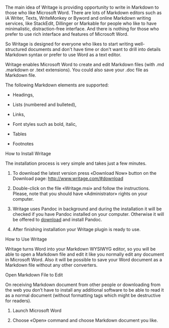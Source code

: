 The main idea of Writage is providing opportunity to write in Markdown to those
who like Microsoft Word. There are lots of Markdown editors such as iA Writer,
Texts, WriteMonkey or Byword and online Markdown writing services, like
StackEdit, Dillinger or Markable for people who like to have minimalistic,
distraction-free interface. And there is nothing for those who prefer to use
rich interface and features of Microsoft Word.

So Writage is designed for everyone who likes to start writing well-structured
documents and don't have time or don't want to drill into details Markdown
syntax or prefer to use Word as a text editor.

Writage enables Microsoft Word to create and edit Markdown files (with .md
.markdown or .text extensions). You could also save your .doc file as Markdown
file.

The following Markdown elements are supported:

-   Headings,

-   Lists (numbered and bulleted),

-   Links,

-   Font styles such as bold, italic,

-   Tables

-   Footnotes

How to Install Writage

The installation process is very simple and takes just a few minutes.

1.  To download the latest version press «Download Now» button on the Download
    page: <http://www.writage.com/#download>

2.  Double-click on the file «Writage.msi» and follow the instructions. Please,
    note that you should have «Administrator» rights on your computer.

3.  Writage uses Pandoc in background and during the installation it will be
    checked if you have Pandoc installed on your computer. Otherwise it will be
    offered to [download](http://www.writage.com/pandoc/) and install Pandoc.

4.  After finishing installation your Writage plugin is ready to use.

How to Use Writage

Writage turns Word into your Markdown WYSIWYG editor, so you will be able to
open a Markdown file and edit it like you normally edit any document in
Microsoft Word. Also it will be possible to save your Word document as a
Markdown file without any other converters.

Open Markdown File to Edit

On receiving Markdown document from other people or downloading from the web you
don’t have to install any additional software to be able to read it as a normal
document (without formatting tags which might be destructive for readers).

1.  Launch Microsoft Word

2.  Choose «Open» command and choose Markdown document you like.
